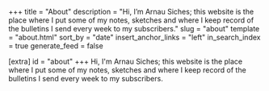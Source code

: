 +++
title = "About"
description = "Hi, I’m Arnau Siches; this website is the place where I put some of my notes, sketches and where I keep record of the bulletins I send every week to my subscribers."
slug = "about"
template = "about.html"
sort_by = "date"
insert_anchor_links = "left"
in_search_index = true
generate_feed = false

[extra]
id = "about"
+++
Hi, I'm Arnau Siches; this website is the place where I put some of my notes, sketches and where I keep record of the bulletins I send every week to my subscribers.